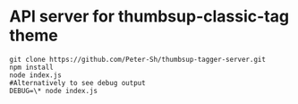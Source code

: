 # API server for thumbsup-classic-tag theme

```
git clone https://github.com/Peter-Sh/thumbsup-tagger-server.git
npm install
node index.js
#Alternatively to see debug output
DEBUG=\* node index.js
```

